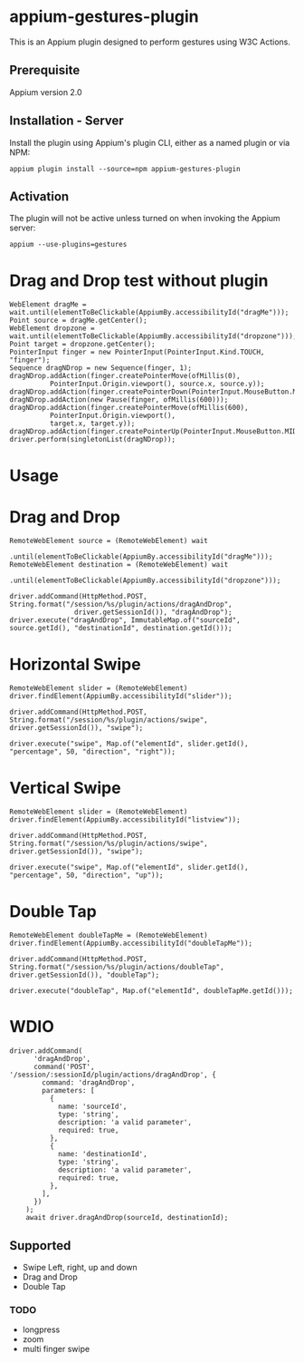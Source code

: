 # appium-gestures-plugin

This is an Appium plugin designed to perform gestures using W3C Actions.

## Prerequisite

Appium version 2.0

## Installation - Server

Install the plugin using Appium's plugin CLI, either as a named plugin or via NPM:

```
appium plugin install --source=npm appium-gestures-plugin
```

## Activation

The plugin will not be active unless turned on when invoking the Appium server:

```
appium --use-plugins=gestures
```

# Drag and Drop test without plugin

```
WebElement dragMe = wait.until(elementToBeClickable(AppiumBy.accessibilityId("dragMe")));
Point source = dragMe.getCenter();
WebElement dropzone = wait.until(elementToBeClickable(AppiumBy.accessibilityId("dropzone")));
Point target = dropzone.getCenter();
PointerInput finger = new PointerInput(PointerInput.Kind.TOUCH, "finger");
Sequence dragNDrop = new Sequence(finger, 1);
dragNDrop.addAction(finger.createPointerMove(ofMillis(0),
          PointerInput.Origin.viewport(), source.x, source.y));
dragNDrop.addAction(finger.createPointerDown(PointerInput.MouseButton.MIDDLE.asArg()));
dragNDrop.addAction(new Pause(finger, ofMillis(600)));
dragNDrop.addAction(finger.createPointerMove(ofMillis(600),
          PointerInput.Origin.viewport(),
          target.x, target.y));
dragNDrop.addAction(finger.createPointerUp(PointerInput.MouseButton.MIDDLE.asArg()));
driver.perform(singletonList(dragNDrop));
```

# Usage

# Drag and Drop

```
RemoteWebElement source = (RemoteWebElement) wait
                .until(elementToBeClickable(AppiumBy.accessibilityId("dragMe")));
RemoteWebElement destination = (RemoteWebElement) wait
                .until(elementToBeClickable(AppiumBy.accessibilityId("dropzone")));

driver.addCommand(HttpMethod.POST, String.format("/session/%s/plugin/actions/dragAndDrop",
                driver.getSessionId()), "dragAndDrop");
driver.execute("dragAndDrop", ImmutableMap.of("sourceId", source.getId(), "destinationId", destination.getId()));
```

# Horizontal Swipe

```
RemoteWebElement slider = (RemoteWebElement) driver.findElement(AppiumBy.accessibilityId("slider"));

driver.addCommand(HttpMethod.POST, String.format("/session/%s/plugin/actions/swipe", driver.getSessionId()), "swipe");

driver.execute("swipe", Map.of("elementId", slider.getId(), "percentage", 50, "direction", "right"));
```

# Vertical Swipe

```
RemoteWebElement slider = (RemoteWebElement) driver.findElement(AppiumBy.accessibilityId("listview"));

driver.addCommand(HttpMethod.POST, String.format("/session/%s/plugin/actions/swipe", driver.getSessionId()), "swipe");

driver.execute("swipe", Map.of("elementId", slider.getId(), "percentage", 50, "direction", "up"));
```

# Double Tap

```
RemoteWebElement doubleTapMe = (RemoteWebElement) driver.findElement(AppiumBy.accessibilityId("doubleTapMe"));

driver.addCommand(HttpMethod.POST, String.format("/session/%s/plugin/actions/doubleTap", driver.getSessionId()), "doubleTap");

driver.execute("doubleTap", Map.of("elementId", doubleTapMe.getId()));
```

# WDIO

```
driver.addCommand(
      'dragAndDrop',
      command('POST', '/session/:sessionId/plugin/actions/dragAndDrop', {
        command: 'dragAndDrop',
        parameters: [
          {
            name: 'sourceId',
            type: 'string',
            description: 'a valid parameter',
            required: true,
          },
          {
            name: 'destinationId',
            type: 'string',
            description: 'a valid parameter',
            required: true,
          },
        ],
      })
    );
    await driver.dragAndDrop(sourceId, destinationId);

```

## Supported

- Swipe Left, right, up and down
- Drag and Drop
- Double Tap

### TODO

- longpress
- zoom
- multi finger swipe
